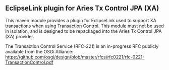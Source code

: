 EclipseLink plugin for Aries Tx Control JPA (XA) 
------------------------------------------------

This maven module provides a plugin for EclipseLink used to support XA transactions when using Transaction Control. This module must not be used in isolation, and is designed to be repackaged into the Aries Tx Control JPA (XA) provider.

The Transaction Control Service (RFC-221) is an in-progress RFC publicly available from the OSGi Alliance: https://github.com/osgi/design/blob/master/rfcs/rfc0221/rfc-0221-TransactionControl.pdf